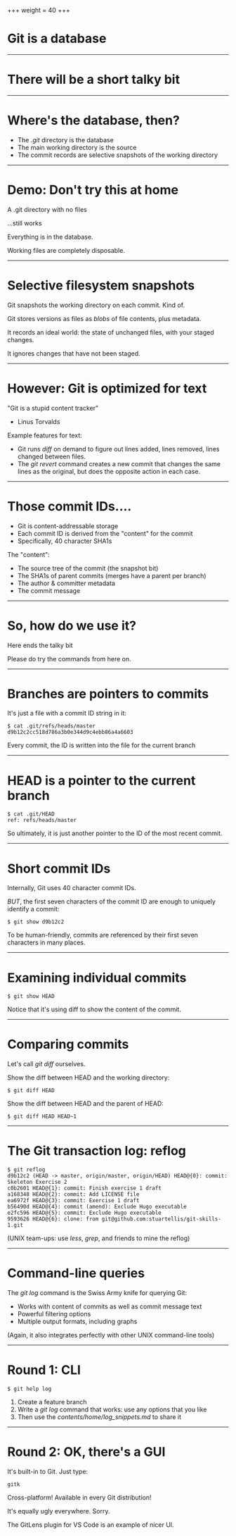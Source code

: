 +++
weight = 40
+++

# Git is a database

----

# There will be a short talky bit

----

# Where's the database, then?

* The *.git* directory is the database
* The main working directory is the source
* The commit records are selective snapshots of the working directory

----

# Demo: Don't try this at home

A .git directory with no files

...still works

Everything is in the database.

Working files are completely disposable.

----

# Selective filesystem snapshots

Git snapshots the working directory on each commit. Kind of.

Git stores versions as files as *blobs* of file contents, plus metadata.

It records an ideal world: the state of unchanged files, with your staged changes.

It ignores changes that have not been staged.

----

# However: Git is optimized for text

"Git is a stupid content tracker"
- Linus Torvalds

Example features for text:

* Git runs *diff* on demand to figure out lines added, lines removed, lines changed between files.
* The *git revert* command creates a new commit that changes the same lines as the original, but does the opposite action in each case.

----

# Those commit IDs....

* Git is content-addressable storage
* Each commit ID is derived from the "content" for the commit
* Specifically, 40 character SHA1s

The "content":

* The source tree of the commit (the snapshot bit)
* The SHA1s of parent commits (merges have a parent per branch)
* The author & committer metadata
* The commit message

----

# So, how do we use it?

Here ends the talky bit

Please do try the commands from here on.

----

# Branches are pointers to commits

It's just a file with a commit ID string in it:

    $ cat .git/refs/heads/master
    d9b12c2cc518d786a3b0e344d9c4ebb86a4a6603

Every commit, the ID is written into the file for the current branch

----

# HEAD is a pointer to the current branch

    $ cat .git/HEAD
    ref: refs/heads/master

So ultimately, it is just another pointer to the ID of the most recent commit.

----

# Short commit IDs

Internally, Git uses 40 character commit IDs.

*BUT*, the first seven characters of the commit ID are enough to uniquely identify a commit:

    $ git show d9b12c2

To be human-friendly, commits are referenced by their first seven characters in many places. 

---

# Examining individual commits

    $ git show HEAD

Notice that it's using diff to show the content of the commit.

----

# Comparing commits

Let's call *git diff* ourselves.

Show the diff between HEAD and the working directory:

    $ git diff HEAD

Show the diff between HEAD and the parent of HEAD:

    $ git diff HEAD HEAD~1

----

# The Git transaction log: reflog 

    $ git reflog
    d9b12c2 (HEAD -> master, origin/master, origin/HEAD) HEAD@{0}: commit: Skeleton Exercise 2
    c0b2601 HEAD@{1}: commit: Finish exercise 1 draft     
    a168348 HEAD@{2}: commit: Add LICENSE file
    ea6972f HEAD@{3}: commit: Exercise 1 draft
    b56490d HEAD@{4}: commit (amend): Exclude Hugo executable
    e2fc596 HEAD@{5}: commit: Exclude Hugo executable
    9593626 HEAD@{6}: clone: from git@github.com:stuartellis/git-skills-1.git

(UNIX team-ups: use *less*, *grep*, and friends to mine the reflog)

----

# Command-line queries

The *git log* command is the Swiss Army knife for querying Git:

* Works with content of commits as well as commit message text
* Powerful filtering options
* Multiple output formats, including graphs 

(Again, it also integrates perfectly with other UNIX command-line tools)

----

# Round 1: CLI

    $ git help log

1. Create a feature branch
1. Write a *git log* command that works: use any options that you like
1. Then use the *contents/home/log_snippets.md* to share it

----

# Round 2: OK, there's a GUI

It's built-in to Git. Just type:

    gitk

Cross-platform! Available in every Git distribution!

It's equally ugly everywhere. Sorry.

The GitLens plugin for VS Code is an example of nicer UI.
